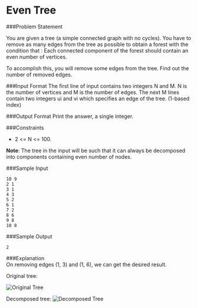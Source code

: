 Even Tree
==========

###Problem Statement

You are given a tree (a simple connected graph with no cycles). You have to remove as many edges from the tree as possible to obtain a forest with the condition that : Each connected component of the forest should contain an even number of vertices.

To accomplish this, you will remove some edges from the tree. Find out the number of removed edges.

###Input Format 
The first line of input contains two integers N and M. N is the number of vertices and M is the number of edges. 
The next M lines contain two integers ui and vi which specifies an edge of the tree. (1-based index)

###Output Format 
Print the answer, a single integer.

###Constraints 
* 2 <= N <= 100.

**Note**: The tree in the input will be such that it can always be decomposed into components containing even number of nodes.

###Sample Input
```
10 9
2 1
3 1
4 3
5 2
6 1
7 2
8 6
9 8
10 8
```
###Sample Output
```
2
```
###Explanation  
On removing edges (1, 3) and (1, 6), we can get the desired result.

Original tree:

![Original Tree](http://linode.interviewstreet.com/eventree1.png)

Decomposed tree:
![Decomposed Tree](http://linode.interviewstreet.com/eventree2.png)


